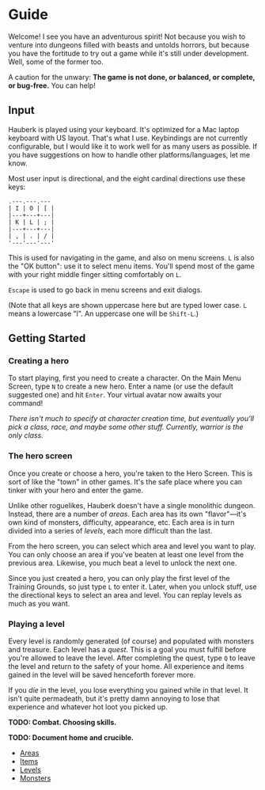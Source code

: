 # Guide

Welcome! I see you have an adventurous spirit! Not because you wish to venture into dungeons filled with beasts and untolds horrors, but because you have the fortitude to try out a game while it's still under development. Well, some of the former too.

A caution for the unwary: **The game is not done, or balanced, or complete, or bug-free.** You can help!

## Input

Hauberk is played using your keyboard. It's optimized for a Mac laptop keyboard with US layout. That's what I use. Keybindings are not currently configurable, but I would like it to work well for as many users as possible. If you have suggestions on how to handle other platforms/languages, let me know.

Most user input is directional, and the eight cardinal directions use these keys:

    .---.---.---
    | I | O | [ |
    |---+---+---|
    | K | L | ; |
    |---+---+---|
    | , | . | / |
    '---'---'---'

This is used for navigating in the game, and also on menu screens. `L` is also the "OK button": use it to select menu items. You'll spend most of the game with your right middle finger sitting comfortably on `L`.

`Escape` is used to go back in menu screens and exit dialogs.

(Note that all keys are shown uppercase here but are typed lower case. `L` means a lowercase "l". An uppercase one will be `Shift-L`.)

## Getting Started

### Creating a hero

To start playing, first you need to create a character. On the Main Menu Screen, type `N` to create a new hero. Enter a name (or use the default suggested one) and hit `Enter`. Your virtual avatar now awaits your command!

*There isn't much to specify at character creation time, but eventually you'll pick a class, race, and maybe some other stuff. Currently, warrior is the only class.*

### The hero screen

Once you create or choose a hero, you're taken to the Hero Screen. This is sort of like the "town" in other games. It's the safe place where you can tinker with your hero and enter the game.

Unlike other roguelikes, Hauberk doesn't have a single monolithic dungeon. Instead, there are a number of *areas*. Each area has its own "flavor"&mdash;it's own kind of monsters, difficulty, appearance, etc. Each area is in turn divided into a series of *levels*, each more difficult than the last.

From the hero screen, you can select which area and level you want to play. You can only choose an area if you've beaten at least one level from the previous area. Likewise, you much beat a level to unlock the next one.

Since you just created a hero, you can only play the first level of the Training Grounds, so just type `L` to enter it. Later, when you unlock stuff, use the directional keys to select an area and level. You can replay levels as much as you want.

### Playing a level

Every level is randomly generated (of course) and populated with monsters and treasure. Each level has a *quest*. This is a goal you must fulfill before you're allowed to leave the level. After completing the quest, type `Q` to leave the level and return to the safety of your home. All experience and items gained in the level will be saved henceforth forever more.

If you *die* in the level, you lose everything you gained while in that level. It isn't quite permadeath, but it's pretty damn annoying to lose that experience and whatever hot loot you picked up.

**TODO: Combat. Choosing skills.**

**TODO: Document home and crucible.**

* [Areas](areas.html)
* [Items](items.html)
* [Levels](levels.html)
* [Monsters](monsters.html)

